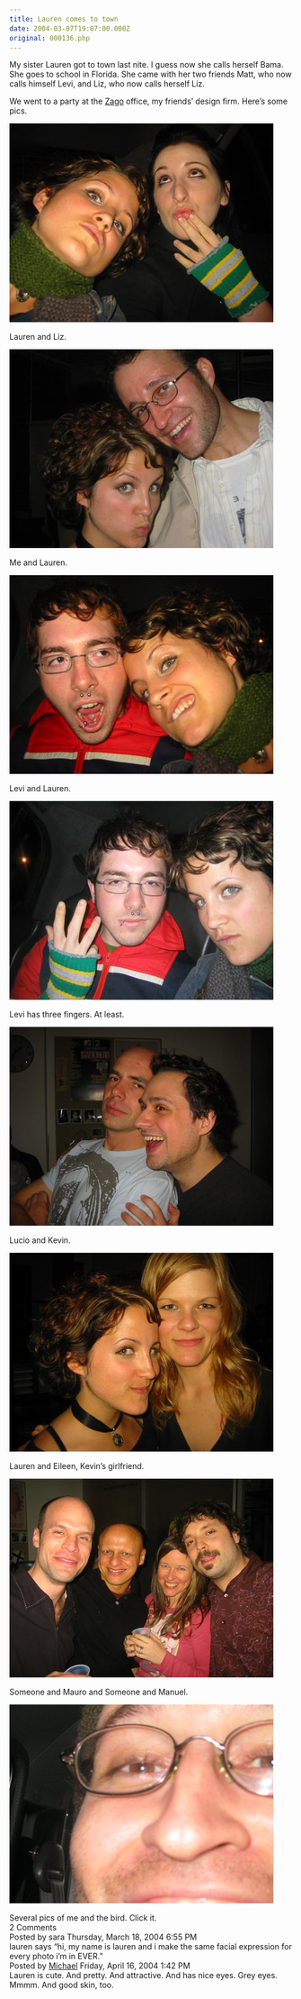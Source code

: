 ```yaml
---
title: Lauren comes to town
date: 2004-03-07T19:07:00.000Z
original: 000136.php
---
```


My sister Lauren got to town last nite. I guess now she calls herself Bama. She goes to school in Florida. She came with her two friends Matt, who now calls himself Levi, and Liz, who now calls herself Liz.

We went to a party at the <a href="http://www.zagodesign.com">Zago</a> office, my friends’ design firm. Here’s some pics.

<p class="polaroid" style="--deg: -2deg"><img src="./lauren-liz.jpg" /></p>
Lauren and Liz.

<p class="polaroid" style="--deg: -2deg"><img src="./lauren-pascal.jpg" /></p>
Me and Lauren.

<p class="polaroid" style="--deg: -2deg"><img src="./levi-lauren.jpg" /></p>
Levi and Lauren.

<p class="polaroid" style="--deg: -2deg"><img src="./levi-three.jpg" /></p>
Levi has three fingers. At least.

<p class="polaroid" style="--deg: -2deg"><img src="./lucio-kevin.jpg" /></p>
Lucio and Kevin.

<p class="polaroid" style="--deg: -2deg"><img src="./lauren-eileen.jpg" /></p>
Lauren and Eileen, Kevin’s girlfriend.

<p class="polaroid" style="--deg: -2deg"><img src="./mauro-manuel.jpg" /></p>
Someone and Mauro and Someone and Manuel.

<p class="polaroid" style="--deg: -2deg"><img src="./pascalbird-0.jpg" /></p>
Several pics of me and the bird. Click it.


<div class="commentdivider"></div><span class="commentheader">2 Comments</span>



<div class="commentdivider">
<span class="commentauthorbox">Posted by sara</span>
<span class="commentdatebox">Thursday, March 18, 2004</span>
<span class="commenttimebox"> 6:55 PM</span>
</div>
<div class="commentbody">lauren says “hi, my name is lauren and i make the same facial expression for every photo i’m in EVER.”</div>
<div class="commentdivider">
<span class="commentauthorbox">Posted by <a href="mailto&#58;sabbat22&#64;yahoo&#46;com">Michael</a></span>
<span class="commentdatebox">Friday, April 16, 2004</span>
<span class="commenttimebox"> 1:42 PM</span>
</div>
<div class="commentbody">Lauren is cute. And pretty. And attractive. And has nice eyes. Grey eyes. Mmmm. And good skin, too.</div>




